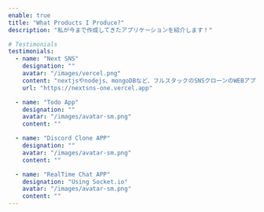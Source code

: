 ```yaml
---
enable: true
title: "What Products I Produce?"
description: "私が今まで作成してきたアプリケーションを紹介します！"

# Testimonials
testimonials:
  - name: "Next SNS"
    designation: ""
    avatar: "/images/vercel.png"
    content: "nextjsやnodejs、mongoDBなど、フルスタックのSNSクローンのWEBアプリケーションです。"
    url: "https://nextsns-one.vercel.app"

  - name: "Todo App"
    designation: ""
    avatar: "/images/avatar-sm.png"
    content: ""

  - name: "Discord Clone APP"
    designation: ""
    avatar: "/images/avatar-sm.png"
    content: ""

  - name: "RealTime Chat APP"
    designation: "Using Socket.io"
    avatar: "/images/avatar-sm.png"
    content: ""
---
```

